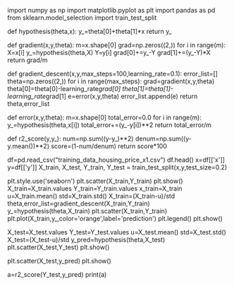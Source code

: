 import numpy as np
import matplotlib.pyplot as plt
import pandas as pd
from sklearn.model_selection import train_test_split

def hypothesis(theta,x):
    y_=theta[0]+theta[1]*x
    return y_

def gradient(x,y,theta):
    m=x.shape[0]
    grad=np.zeros((2,))
    for i in range(m):
        X=x[i]
        y_=hypothesis(theta,X)
        Y=y[i]
        grad[0]+=y_-Y
        grad[1]+=(y_-Y)*X
    return grad/m

def gradient_descent(x,y,max_steps=100,learning_rate=0.1):
    error_list=[]
    theta=np.zeros((2,))
    for i in range(max_steps):
        grad=gradient(x,y,theta)
        theta[0]=theta[0]-learning_rate*grad[0]
        theta[1]=theta[1]-learning_rate*grad[1]
        e=error(x,y,theta)
        error_list.append(e)
    return theta,error_list

def error(x,y,theta):
    m=x.shape[0]
    total_error=0.0
    for i in range(m):
        y_=hypothesis(theta,x[i])
        total_error+=(y_-y[i])**2
    return total_error/m

def r2_score(y,y_):
    num=np.sum((y-y_)**2)
    denum=np.sum((y-y.mean())**2)
    score=(1-num/denum)
    return score*100

df=pd.read_csv("training_data_housing_price_x1.csv")
df.head()
x=df[['x']]
y=df[['y']]
X_train, X_test, Y_train, Y_test = train_test_split(x,y,test_size=0.2)

plt.style.use('seaborn')
plt.scatter(X_train,Y_train)
plt.show()
X_train=X_train.values
Y_train=Y_train.values
x_train=X_train
u=X_train.mean()
std=X_train.std()
X_train=(X_train-u)/std
theta,error_list=gradient_descent(X_train,Y_train)
y_=hypothesis(theta,X_train)
plt.scatter(X_train,Y_train)
plt.plot(X_train,y_,color='orange',label='prediction')
plt.legend()
plt.show()

X_test=X_test.values
Y_test=Y_test.values
u=X_test.mean()
std=X_test.std()
X_test=(X_test-u)/std
y_pred=hypothesis(theta,X_test)
plt.scatter(X_test,Y_test)
plt.show()

plt.scatter(X_test,y_pred)
plt.show()

a=r2_score(Y_test,y_pred)
print(a)
